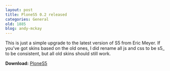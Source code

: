 ```yaml
---
layout: post
title: PloneS5 0.2 released
categories: General
old: 1885
blog: andy-mckay
---
```

<p>This is just a simple upgrade to the latest version of S5 from Eric Meyer. If you've got skins based on the old ones, I did rename all js and css to be s5_ to be consistent, but all old skins should still work.</p>

<p><b>Download:</b> <a href="http://plone.org/products/s5">PloneS5</a></p>